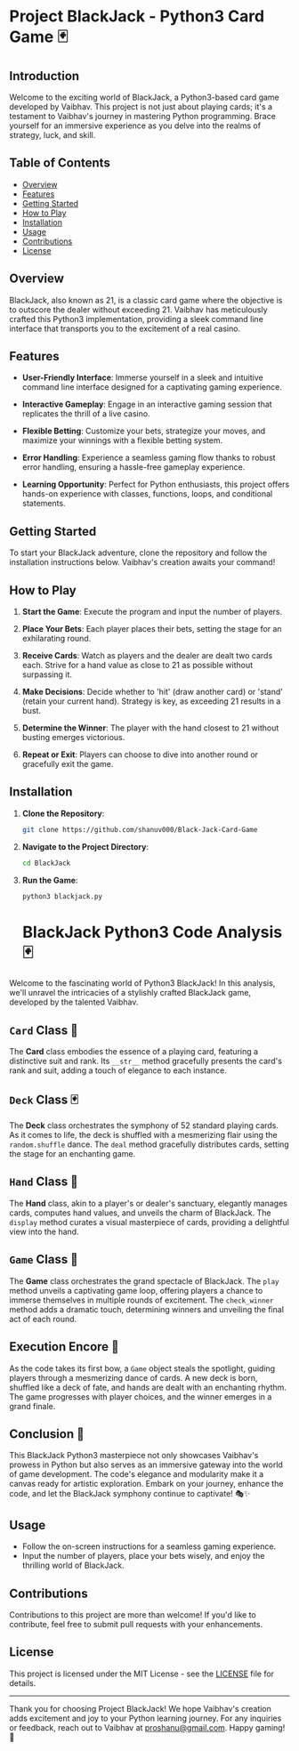 # Project BlackJack - Python3 Card Game 🃏

## Introduction

Welcome to the exciting world of BlackJack, a Python3-based card game developed by Vaibhav. This project is not just about playing cards; it's a testament to Vaibhav's journey in mastering Python programming. Brace yourself for an immersive experience as you delve into the realms of strategy, luck, and skill.

## Table of Contents

- [Overview](#overview)
- [Features](#features)
- [Getting Started](#getting-started)
- [How to Play](#how-to-play)
- [Installation](#installation)
- [Usage](#usage)
- [Contributions](#contributions)
- [License](#license)

## Overview

BlackJack, also known as 21, is a classic card game where the objective is to outscore the dealer without exceeding 21. Vaibhav has meticulously crafted this Python3 implementation, providing a sleek command line interface that transports you to the excitement of a real casino.

## Features

- **User-Friendly Interface**: Immerse yourself in a sleek and intuitive command line interface designed for a captivating gaming experience.

- **Interactive Gameplay**: Engage in an interactive gaming session that replicates the thrill of a live casino.

- **Flexible Betting**: Customize your bets, strategize your moves, and maximize your winnings with a flexible betting system.

- **Error Handling**: Experience a seamless gaming flow thanks to robust error handling, ensuring a hassle-free gameplay experience.

- **Learning Opportunity**: Perfect for Python enthusiasts, this project offers hands-on experience with classes, functions, loops, and conditional statements.

## Getting Started

To start your BlackJack adventure, clone the repository and follow the installation instructions below. Vaibhav's creation awaits your command!

## How to Play

1. **Start the Game**: Execute the program and input the number of players.

2. **Place Your Bets**: Each player places their bets, setting the stage for an exhilarating round.

3. **Receive Cards**: Watch as players and the dealer are dealt two cards each. Strive for a hand value as close to 21 as possible without surpassing it.

4. **Make Decisions**: Decide whether to 'hit' (draw another card) or 'stand' (retain your current hand). Strategy is key, as exceeding 21 results in a bust.

5. **Determine the Winner**: The player with the hand closest to 21 without busting emerges victorious.

6. **Repeat or Exit**: Players can choose to dive into another round or gracefully exit the game.

## Installation

1. **Clone the Repository**:

   ```bash
   git clone https://github.com/shanuv000/Black-Jack-Card-Game
   ```

2. **Navigate to the Project Directory**:

   ```bash
   cd BlackJack
   ```

3. **Run the Game**:

   ```bash
   python3 blackjack.py
   ```

   # BlackJack Python3 Code Analysis 🃏

Welcome to the fascinating world of Python3 BlackJack! In this analysis, we'll unravel the intricacies of a stylishly crafted BlackJack game, developed by the talented Vaibhav.

## `Card` Class 🎴

The **Card** class embodies the essence of a playing card, featuring a distinctive suit and rank. Its `__str__` method gracefully presents the card's rank and suit, adding a touch of elegance to each instance.

## `Deck` Class 🃏

The **Deck** class orchestrates the symphony of 52 standard playing cards. As it comes to life, the deck is shuffled with a mesmerizing flair using the `random.shuffle` dance. The `deal` method gracefully distributes cards, setting the stage for an enchanting game.

## `Hand` Class 🤲

The **Hand** class, akin to a player's or dealer's sanctuary, elegantly manages cards, computes hand values, and unveils the charm of BlackJack. The `display` method curates a visual masterpiece of cards, providing a delightful view into the hand.

## `Game` Class 🎲

The **Game** class orchestrates the grand spectacle of BlackJack. The `play` method unveils a captivating game loop, offering players a chance to immerse themselves in multiple rounds of excitement. The `check_winner` method adds a dramatic touch, determining winners and unveiling the final act of each round.

## Execution Encore 🚀

As the code takes its first bow, a `Game` object steals the spotlight, guiding players through a mesmerizing dance of cards. A new deck is born, shuffled like a deck of fate, and hands are dealt with an enchanting rhythm. The game progresses with player choices, and the winner emerges in a grand finale.

## Conclusion 🌟

This BlackJack Python3 masterpiece not only showcases Vaibhav's prowess in Python but also serves as an immersive gateway into the world of game development. The code's elegance and modularity make it a canvas ready for artistic exploration. Embark on your journey, enhance the code, and let the BlackJack symphony continue to captivate! 🎭✨

## Usage

- Follow the on-screen instructions for a seamless gaming experience.
- Input the number of players, place your bets wisely, and enjoy the thrilling world of BlackJack.

## Contributions

Contributions to this project are more than welcome! If you'd like to contribute, feel free to submit pull requests with your enhancements.

## License

This project is licensed under the MIT License - see the [LICENSE](LICENSE) file for details.

---

Thank you for choosing Project BlackJack! We hope Vaibhav's creation adds excitement and joy to your Python learning journey. For any inquiries or feedback, reach out to Vaibhav at proshanu@gmail.com. Happy gaming! 🚀
